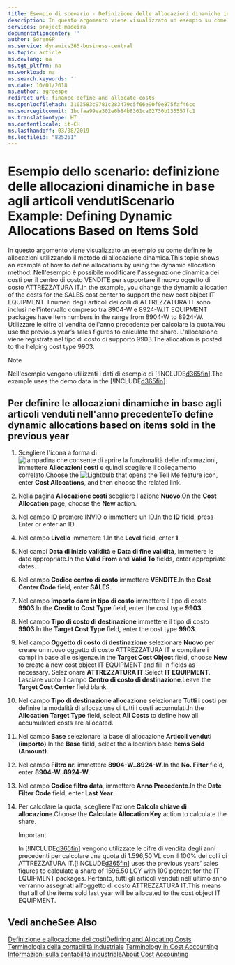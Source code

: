 ```yaml
---
title: Esempio di scenario - Definizione delle allocazioni dinamiche in base agli articoli venduti | Documenti Microsoft
description: In questo argomento viene visualizzato un esempio su come definire le allocazioni utilizzando il metodo di allocazione dinamica.
services: project-madeira
documentationcenter: ''
author: SorenGP
ms.service: dynamics365-business-central
ms.topic: article
ms.devlang: na
ms.tgt_pltfrm: na
ms.workload: na
ms.search.keywords: ''
ms.date: 10/01/2018
ms.author: sgroespe
redirect_url: finance-define-and-allocate-costs
ms.openlocfilehash: 3103583c9781c283479c5f66e90f0e875faf46cc
ms.sourcegitcommit: 1bcfaa99ea302e6b84b8361ca02730b135557fc1
ms.translationtype: HT
ms.contentlocale: it-CH
ms.lasthandoff: 03/08/2019
ms.locfileid: "825261"
---
```

# <a name="scenario-example-defining-dynamic-allocations-based-on-items-sold"></a><span data-ttu-id="8a168-103">Esempio dello scenario: definizione delle allocazioni dinamiche in base agli articoli venduti</span><span class="sxs-lookup"><span data-stu-id="8a168-103">Scenario Example: Defining Dynamic Allocations Based on Items Sold</span></span>
<span data-ttu-id="8a168-104">In questo argomento viene visualizzato un esempio su come definire le allocazioni utilizzando il metodo di allocazione dinamica.</span><span class="sxs-lookup"><span data-stu-id="8a168-104">This topic shows an example of how to define allocations by using the dynamic allocation method.</span></span> <span data-ttu-id="8a168-105">Nell'esempio è possibile modificare l'assegnazione dinamica dei costi per il centro di costo VENDITE per supportare il nuovo oggetto di costo ATTREZZATURA IT.</span><span class="sxs-lookup"><span data-stu-id="8a168-105">In the example, you change the dynamic allocation of the costs for the SALES cost center to support the new cost object IT EQUIPMENT.</span></span> <span data-ttu-id="8a168-106">I numeri degli articoli dei colli di ATTREZZATURA IT sono inclusi nell'intervallo compreso tra 8904-W e 8924-W.</span><span class="sxs-lookup"><span data-stu-id="8a168-106">IT EQUIPMENT packages have item numbers in the range from 8904-W to 8924-W.</span></span> <span data-ttu-id="8a168-107">Utilizzare le cifre di vendita dell'anno precedente per calcolare la quota.</span><span class="sxs-lookup"><span data-stu-id="8a168-107">You use the previous year’s sales figures to calculate the share.</span></span> <span data-ttu-id="8a168-108">L'allocazione viene registrata nel tipo di costo di supporto 9903.</span><span class="sxs-lookup"><span data-stu-id="8a168-108">The allocation is posted to the helping cost type 9903.</span></span>  

> [!NOTE]  
>  <span data-ttu-id="8a168-109">Nell'esempio vengono utilizzati i dati di esempio di [!INCLUDE[d365fin](includes/d365fin_md.md)].</span><span class="sxs-lookup"><span data-stu-id="8a168-109">The example uses the demo data in the [!INCLUDE[d365fin](includes/d365fin_md.md)].</span></span>  

## <a name="to-define-dynamic-allocations-based-on-items-sold-in-the-previous-year"></a><span data-ttu-id="8a168-110">Per definire le allocazioni dinamiche in base agli articoli venduti nell'anno precedente</span><span class="sxs-lookup"><span data-stu-id="8a168-110">To define dynamic allocations based on items sold in the previous year</span></span>  

1.  <span data-ttu-id="8a168-111">Scegliere l'icona a forma di ![lampadina che consente di aprire la funzionalità delle informazioni](media/ui-search/search_small.png "Informazioni sull'operazione che si desidera eseguire"), immettere **Allocazioni costi** e quindi scegliere il collegamento correlato.</span><span class="sxs-lookup"><span data-stu-id="8a168-111">Choose the ![Lightbulb that opens the Tell Me feature](media/ui-search/search_small.png "Tell me what you want to do") icon, enter **Cost Allocations**, and then choose the related link.</span></span>  
2.  <span data-ttu-id="8a168-112">Nella pagina **Allocazione costi** scegliere l'azione **Nuovo**.</span><span class="sxs-lookup"><span data-stu-id="8a168-112">On the **Cost Allocation** page, choose the **New** action.</span></span>  
3.  <span data-ttu-id="8a168-113">Nel campo **ID** premere INVIO o immettere un ID.</span><span class="sxs-lookup"><span data-stu-id="8a168-113">In the **ID** field, press Enter or enter an ID.</span></span>  
4.  <span data-ttu-id="8a168-114">Nel campo **Livello** immettere **1**.</span><span class="sxs-lookup"><span data-stu-id="8a168-114">In the **Level** field, enter **1**.</span></span>  
5.  <span data-ttu-id="8a168-115">Nei campi **Data di inizio validità** e **Data di fine validità**, immettere le date appropriate.</span><span class="sxs-lookup"><span data-stu-id="8a168-115">In the **Valid From** and **Valid To** fields, enter appropriate dates.</span></span>  
6.  <span data-ttu-id="8a168-116">Nel campo **Codice centro di costo** immettere **VENDITE**.</span><span class="sxs-lookup"><span data-stu-id="8a168-116">In the **Cost Center Code** field, enter **SALES**.</span></span>  
7.  <span data-ttu-id="8a168-117">Nel campo **Importo dare in tipo di costo** immettere il tipo di costo **9903**.</span><span class="sxs-lookup"><span data-stu-id="8a168-117">In the **Credit to Cost Type** field, enter the cost type **9903**.</span></span>  
8.  <span data-ttu-id="8a168-118">Nel campo **Tipo di costo di destinazione** immettere il tipo di costo **9903**.</span><span class="sxs-lookup"><span data-stu-id="8a168-118">In the **Target Cost Type** field, enter the cost type **9903**.</span></span>  
9. <span data-ttu-id="8a168-119">Nel campo **Oggetto di costo di destinazione** selezionare **Nuovo** per creare un nuovo oggetto di costo ATTREZZATURA IT e compilare i campi in base alle esigenze.</span><span class="sxs-lookup"><span data-stu-id="8a168-119">In the **Target Cost Object** field, choose **New** to create a new cost object IT EQUIPMENT and fill in fields as necessary.</span></span> <span data-ttu-id="8a168-120">Selezionare **ATTREZZATURA IT**.</span><span class="sxs-lookup"><span data-stu-id="8a168-120">Select **IT EQUIPMENT**.</span></span> <span data-ttu-id="8a168-121">Lasciare vuoto il campo **Centro di costo di destinazione**.</span><span class="sxs-lookup"><span data-stu-id="8a168-121">Leave the **Target Cost Center** field blank.</span></span>  
10. <span data-ttu-id="8a168-122">Nel campo **Tipo di destinazione allocazione** selezionare **Tutti i costi** per definire la modalità di allocazione di tutti i costi accumulati.</span><span class="sxs-lookup"><span data-stu-id="8a168-122">In the **Allocation Target Type** field, select **All Costs** to define how all accumulated costs are allocated.</span></span>  
11. <span data-ttu-id="8a168-123">Nel campo **Base** selezionare la base di allocazione **Articoli venduti (importo)**.</span><span class="sxs-lookup"><span data-stu-id="8a168-123">In the **Base** field, select the allocation base **Items Sold (Amount)**.</span></span>  
12. <span data-ttu-id="8a168-124">Nel campo **Filtro nr.** immettere **8904-W..8924-W**.</span><span class="sxs-lookup"><span data-stu-id="8a168-124">In the **No. Filter** field, enter **8904-W..8924-W**.</span></span>  
13. <span data-ttu-id="8a168-125">Nel campo **Codice filtro data**, immettere **Anno Precedente**.</span><span class="sxs-lookup"><span data-stu-id="8a168-125">In the **Date Filter Code** field, enter **Last Year**.</span></span>  
14. <span data-ttu-id="8a168-126">Per calcolare la quota, scegliere l'azione **Calcola chiave di allocazione**.</span><span class="sxs-lookup"><span data-stu-id="8a168-126">Choose the **Calculate Allocation Key** action to calculate the share.</span></span>  

    > [!IMPORTANT]  
    >  <span data-ttu-id="8a168-127">In [!INCLUDE[d365fin](includes/d365fin_md.md)] vengono utilizzate le cifre di vendita degli anni precedenti per calcolare una quota di 1.596,50 VL con il 100% dei colli di ATTREZZATURA IT.</span><span class="sxs-lookup"><span data-stu-id="8a168-127">[!INCLUDE[d365fin](includes/d365fin_md.md)] uses the previous years’ sales figures to calculate a share of 1596.50 LCY with 100 percent for the IT EQUIPMENT packages.</span></span> <span data-ttu-id="8a168-128">Pertanto, tutti gli articoli venduti nell'ultimo anno verranno assegnati all'oggetto di costo ATTREZZATURA IT.</span><span class="sxs-lookup"><span data-stu-id="8a168-128">This means that all of the items sold last year will be allocated to the cost object IT EQUIPMENT.</span></span>  

## <a name="see-also"></a><span data-ttu-id="8a168-129">Vedi anche</span><span class="sxs-lookup"><span data-stu-id="8a168-129">See Also</span></span>  
[<span data-ttu-id="8a168-130">Definizione e allocazione dei costi</span><span class="sxs-lookup"><span data-stu-id="8a168-130">Defining and Allocating Costs</span></span>](finance-define-and-allocate-costs.md)  
<span data-ttu-id="8a168-131">[Terminologia della contabilità industriale](finance-terminology-in-cost-accounting.md) </span><span class="sxs-lookup"><span data-stu-id="8a168-131">[Terminology in Cost Accounting](finance-terminology-in-cost-accounting.md) </span></span>  
[<span data-ttu-id="8a168-132">Informazioni sulla contabilità industriale</span><span class="sxs-lookup"><span data-stu-id="8a168-132">About Cost Accounting</span></span>](finance-about-cost-accounting.md)
